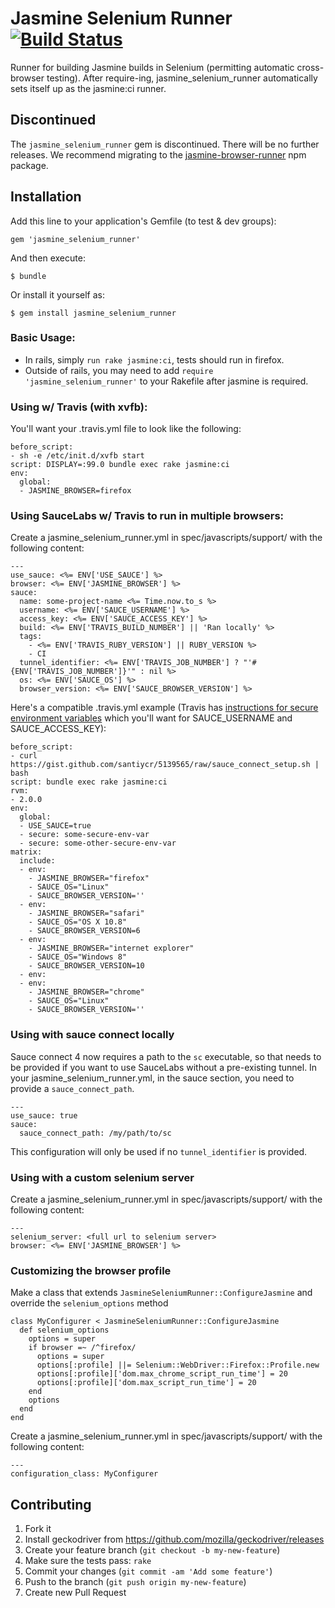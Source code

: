 # Jasmine Selenium Runner [![Build Status](https://travis-ci.com/jasmine/jasmine_selenium_runner.svg?branch=main)](https://travis-ci.com/jasmine/jasmine_selenium_runner)

Runner for building Jasmine builds in Selenium (permitting automatic cross-browser testing).
After require-ing, jasmine_selenium_runner automatically sets itself up as the jasmine:ci runner.

## Discontinued

The `jasmine_selenium_runner` gem is discontinued. There will be no further
releases. We recommend migrating to the 
[jasmine-browser-runner](https://github.com/jasmine/jasmine-browser) npm package.

## Installation

Add this line to your application's Gemfile (to test & dev groups):

    gem 'jasmine_selenium_runner'

And then execute:

    $ bundle

Or install it yourself as:

    $ gem install jasmine_selenium_runner

### Basic Usage:

- In rails, simply `run rake jasmine:ci`, tests should run in firefox.
- Outside of rails, you may need to add `require 'jasmine_selenium_runner'` to your Rakefile after jasmine is required.

### Using w/ Travis (with xvfb): 

You'll want your .travis.yml file to look like the following:

    before_script:
    - sh -e /etc/init.d/xvfb start
    script: DISPLAY=:99.0 bundle exec rake jasmine:ci
    env:
      global:
      - JASMINE_BROWSER=firefox

### Using SauceLabs w/ Travis to run in multiple browsers:

Create a jasmine_selenium_runner.yml in spec/javascripts/support/ with the following content:

    ---
    use_sauce: <%= ENV['USE_SAUCE'] %>
    browser: <%= ENV['JASMINE_BROWSER'] %>
    sauce:
      name: some-project-name <%= Time.now.to_s %>
      username: <%= ENV['SAUCE_USERNAME'] %>
      access_key: <%= ENV['SAUCE_ACCESS_KEY'] %>
      build: <%= ENV['TRAVIS_BUILD_NUMBER'] || 'Ran locally' %>
      tags:
        - <%= ENV['TRAVIS_RUBY_VERSION'] || RUBY_VERSION %>
        - CI
      tunnel_identifier: <%= ENV['TRAVIS_JOB_NUMBER'] ? "'#{ENV['TRAVIS_JOB_NUMBER']}'" : nil %>
      os: <%= ENV['SAUCE_OS'] %>
      browser_version: <%= ENV['SAUCE_BROWSER_VERSION'] %>

Here's a compatible .travis.yml example (Travis has
[instructions for secure environment variables](http://about.travis-ci.org/docs/user/build-configuration/#Secure-environment-variables)
which you'll want for SAUCE_USERNAME and SAUCE_ACCESS_KEY):

    before_script:
    - curl https://gist.github.com/santiycr/5139565/raw/sauce_connect_setup.sh | bash
    script: bundle exec rake jasmine:ci
    rvm:
    - 2.0.0
    env:
      global:
      - USE_SAUCE=true
      - secure: some-secure-env-var
      - secure: some-other-secure-env-var
    matrix:
      include:
      - env:
        - JASMINE_BROWSER="firefox"
        - SAUCE_OS="Linux"
        - SAUCE_BROWSER_VERSION=''
      - env:
        - JASMINE_BROWSER="safari"
        - SAUCE_OS="OS X 10.8"
        - SAUCE_BROWSER_VERSION=6
      - env:
        - JASMINE_BROWSER="internet explorer"
        - SAUCE_OS="Windows 8"
        - SAUCE_BROWSER_VERSION=10
      - env:
      - env:
        - JASMINE_BROWSER="chrome"
        - SAUCE_OS="Linux"
        - SAUCE_BROWSER_VERSION=''

### Using with sauce connect locally

Sauce connect 4 now requires a path to the `sc` executable, so that needs to be provided if you want to use SauceLabs without a pre-existing tunnel.
In your jasmine_selenium_runner.yml, in the sauce section, you need to provide a `sauce_connect_path`.

    ---
    use_sauce: true
    sauce:
      sauce_connect_path: /my/path/to/sc

This configuration will only be used if no `tunnel_identifier` is provided.

### Using with a custom selenium server

Create a jasmine_selenium_runner.yml in spec/javascripts/support/ with the following content:

    ---
    selenium_server: <full url to selenium server>
    browser: <%= ENV['JASMINE_BROWSER'] %>

### Customizing the browser profile

Make a class that extends `JasmineSeleniumRunner::ConfigureJasmine` and override the `selenium_options` method

    class MyConfigurer < JasmineSeleniumRunner::ConfigureJasmine
      def selenium_options
        options = super
        if browser =~ /^firefox/
          options = super
          options[:profile] ||= Selenium::WebDriver::Firefox::Profile.new
          options[:profile]['dom.max_chrome_script_run_time'] = 20
          options[:profile]['dom.max_script_run_time'] = 20
        end
        options
      end
    end

Create a jasmine_selenium_runner.yml in spec/javascripts/support/ with the following content:

    ---
    configuration_class: MyConfigurer

## Contributing

1. Fork it
2. Install geckodriver from https://github.com/mozilla/geckodriver/releases
3. Create your feature branch (`git checkout -b my-new-feature`)
4. Make sure the tests pass: `rake`
5. Commit your changes (`git commit -am 'Add some feature'`)
6. Push to the branch (`git push origin my-new-feature`)
7. Create new Pull Request

